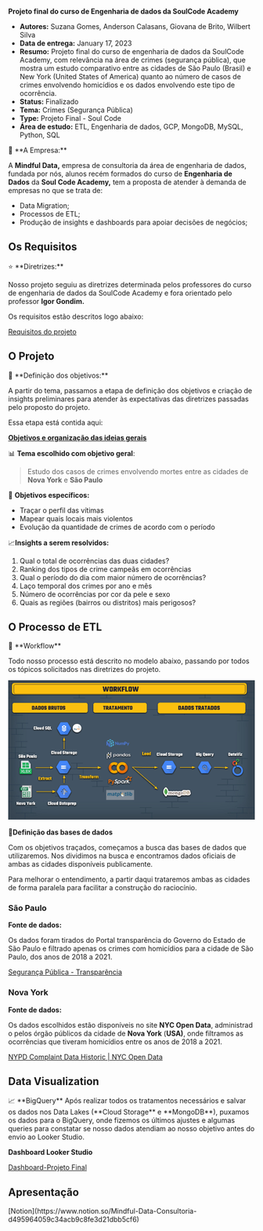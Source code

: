 **Projeto final do curso de Engenharia de dados da SoulCode Academy**
- **Autores:** Suzana Gomes, Anderson Calasans, Giovana de Brito, Wilbert Silva
 - **Data de entrega:** January 17, 2023
 - **Resumo:** Projeto final  do curso de engenharia de dados da SoulCode Academy, com relevância na área de crimes (segurança pública), que mostra um estudo comparativo entre as cidades de São Paulo (Brasil) e New York (United States of America) quanto ao número de casos de crimes envolvendo homicídios e os dados envolvendo este tipo de ocorrência.
 - **Status:** Finalizado
 - **Tema:** Crimes (Segurança Pública)
 - **Type:** Projeto Final - Soul Code
 - **Área de estudo:** ETL, Engenharia de dados, GCP, MongoDB, MySQL, Python, SQL
 
<aside>
🚀 **A Empresa:**

A **Mindful Data,** empresa de consultoria da área de engenharia de dados, fundada por nós, alunos recém formados do curso de **Engenharia de Dados** da **Soul Code Academy,** tem a proposta de atender à demanda de empresas no que se trata de:

- Data Migration;
- Processos de ETL;
- Produção de insights e dashboards para apoiar decisões de negócios;

</aside>


 

## Os Requisitos

<aside>
⭐ **Diretrizes:**

Nosso projeto seguiu as diretrizes determinada pelos professores do curso de engenharia de dados da SoulCode Academy e fora orientado pelo professor **Igor Gondim.** 

Os requisitos estão descritos logo abaixo:

[Requisitos do projeto](https://www.notion.so/Requisitos-do-projeto-7d9f86f72b5943e88e9c6c0ce9970a88)

</aside>

## O Projeto

<aside>
📌 **Definição dos objetivos:**

A partir do tema, passamos a etapa de definição dos objetivos e criação de insights preliminares para atender às expectativas das diretrizes passadas pelo proposto do projeto.

Essa etapa está contida aqui:

[**Objetivos e organização das ideias gerais**](https://www.notion.so/Objetivos-e-organiza-o-das-ideias-gerais-c971c8ee5b464d53a76c2474b5f3a1ac)

📊 **Tema escolhido com objetivo geral**:

> Estudo dos casos de crimes envolvendo mortes entre as cidades de **Nova York** e **São Paulo**
> 

📑 **Objetivos específicos:**

- Traçar o perfil das vítimas
- Mapear quais locais mais violentos
- Evolução da quantidade de crimes de acordo com o período

📈**Insights a serem resolvidos:**

1. Qual o total de ocorrências das duas cidades?
2. Ranking dos tipos de crime campeãs em ocorrências
3. Qual o período do dia com maior número de ocorrências?
4. Laço temporal dos crimes por ano e mês
5. Número de ocorrências por cor da pele e sexo
6. Quais as regiões (bairros ou distritos) mais perigosos?
</aside>

## O Processo de ETL

<aside>
📌 **Workflow**

Todo nosso processo está descrito no modelo abaixo, passando por todos os tópicos solicitados nas diretrizes do projeto.

![Workflow](https://github.com/suzanagomes/Projeto_Final_SoulCode/blob/b56ecd7926aec633cc33450fe470509ca5b858dc/Workflow%20-%20CRIMES_NY_SP.png)

📄**Definição das bases de dados**

Com os objetivos traçados, começamos a busca das bases de dados que utilizaremos. Nos dividimos na busca e encontramos dados oficiais de ambas as cidades disponíveis publicamente. 

Para melhorar o entendimento, a partir daqui trataremos ambas as cidades de forma paralela para facilitar a construção do raciocínio.

### **São Paulo**

**Fonte de dados:**

Os dados foram tirados do Portal transparência do Governo do Estado de São Paulo e filtrado apenas os crimes com homicídios para a cidade de São Paulo, dos anos de 2018 a 2021.

[Segurança Pública - Transparência](http://www.ssp.sp.gov.br/transparenciassp/Consulta.aspx)

### **Nova York**

**Fonte de dados:**

Os dados escolhidos estão disponíveis no site **NYC Open Data**, administrado pelos órgão públicos da cidade de **Nova York** (**USA)**, onde filtramos as ocorrências que tiveram homicídios entre os anos de 2018 a 2021.

[NYPD Complaint Data Historic | NYC Open Data](https://data.cityofnewyork.us/Public-Safety/NYPD-Complaint-Data-Historic/qgea-i56i)

</aside>

## Data Visualization

<aside>
📈 **BigQuery**
Após realizar todos os tratamentos necessários e salvar os dados nos Data Lakes (**Cloud Storage** e **MongoDB**), puxamos os dados para o BigQuery, onde fizemos os últimos ajustes e algumas queries para constatar se nosso dados atendiam ao nosso objetivo antes do envio ao Looker Studio.

**Dashboard Looker Studio**

[Dashboard-Projeto Final](https://datastudio.google.com/reporting/2ecaecd3-dde9-4171-8a27-c5c589a6daed)

</aside>

## Apresentação

<aside>
[Notion](https://www.notion.so/Mindful-Data-Consultoria-d495964059c34acb9c8fe3d21dbb5cf6)



</aside>

